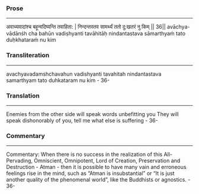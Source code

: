 ### Prose 
 --- 
अवाच्यवादांश्च बहून्वदिष्यन्ति तवाहिता: |
निन्दन्तस्तव सामर्थ्यं ततो दु:खतरं नु किम् || 36||
avāchya-vādānśh cha bahūn vadiṣhyanti tavāhitāḥ
nindantastava sāmarthyaṁ tato duḥkhataraṁ nu kim

### Transliteration 
 --- 
avachyavadamshchavahun vadishyanti tavahitah nindantastava samarthyam tato duhkataram nu kim - 36-

### Translation 
 --- 
Enemies from the other side will speak words unbefitting you They will speak dishonorably of you, tell me what else is suffering - 36-

### Commentary 
 --- 
Commentary: When there is no success in the realization of this All-Pervading, Omniscient, Omnipotent, Lord of Creation, Preservation and Destruction - Atman - then it is possible to have many vain and erroneous feelings rise in the mind, such as “Atman is insubstantial” or “It is just another quality of the phenomenal world”, like the Buddhists or agnostics. - 36-